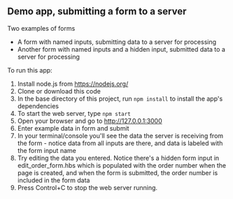 ## Demo app, submitting a form to a server 

Two examples of forms

* A form with named inputs, submitting data to a server for processing 
* Another form with named inputs and a hidden input, submitted data to a server for processing

To run this app:

1. Install node.js from https://nodejs.org/
2. Clone or download this code
3. In the base directory of this project, run
`npm install`
to install the app's dependencies 
4. To start the web server, type
`npm start`
5. Open your browser and go to http://127.0.0.1:3000
6. Enter example data in form and submit
7. In your terminal/console you'll see the data the server is receiving from the form - notice data from all inputs are there, and data is labeled with the form input name
8. Try editing the data you entered. Notice there's a hidden form input in edit_order_form.hbs which is populated with the order number when the page is created, and when the form is submitted, the order number is included in the form data
8. Press Control+C to stop the web server running. 